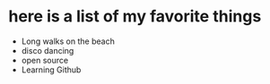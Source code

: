 # here is a list of my favorite things
- Long walks on the beach
- disco dancing
- open source
- Learning Github
